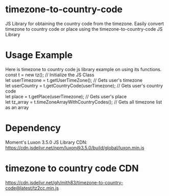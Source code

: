 # timezone-to-country-code
JS Library for obtaining the country code from the timezone.
Easily convert timezone to country code or place using the timezone-to-country-code JS Library 

# Usage Example 
Here is timezone to country code js library example on using its functions.<br/> 
const t = new tz(); // Initialize the JS Class<br/> 
let userTimezone = t.getUserTimeZone(); // Gets user's timezone<br/> 
let userCountry = t.getCountryCode(userTimezone); // Gets user's country code<br/> 
let place = t.getPlace(userTimezone); // Gets user's place<br/> 
let tz_array = t.timeZoneArrayWithCountryCodes(); // Gets all timezone list as an array<br/> 

# Dependency 
Moment's Luxon 3.5.0 JS Library 
CDN: https://cdn.jsdelivr.net/npm/luxon@3.5.0/build/global/luxon.min.js

# timezone to country code CDN
https://cdn.jsdelivr.net/gh/mith83/timezone-to-country-code@latest/tz2cc.min.js


